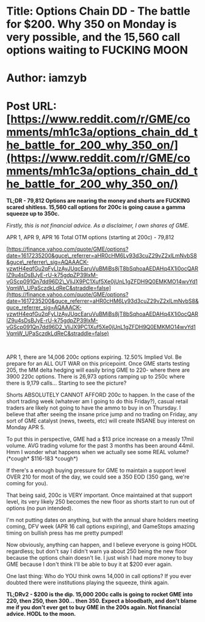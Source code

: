 # Title: Options Chain DD - The battle for $200. Why 350 on Monday is very possible, and the 15,560 call options waiting to FUCKING MOON
# Author: iamzyb
# Post URL: [https://www.reddit.com/r/GME/comments/mh1c3a/options_chain_dd_the_battle_for_200_why_350_on/](https://www.reddit.com/r/GME/comments/mh1c3a/options_chain_dd_the_battle_for_200_why_350_on/)


**TL;DR - 79,812 Options are nearing the money and shorts are FUCKING scared shitless.  15,560 call options for 200c is going cause a gamma squeeze up to 350c.**

*Firstly, this is not financial advice. As a disclaimer, I own shares of GME.*

APR 1, APR 9, APR 16 Total OTM options (starting at 200c) - 79,812

[https://finance.yahoo.com/quote/GME/options?date=1617235200&guce\_referrer=aHR0cHM6Ly93d3cuZ29vZ2xlLmNvbS8&guce\_referrer\_sig=AQAAACK-yzwtH4eqfGu2qFyLIzAyJUqcEaruVuBMiBs8jT8bSqhoaAEDAHq4X1i0ocQARIZ9u4sDsBJyE-rU-k75gdpZP39lxM-vGScp091Qn7dd96D2\_VliJX9PC1Xuf5Xe0jUnL1gZFDH9Q0EMKMO14wvYd1VqmW\_UPaSczdkLdReC&straddle=false](https://finance.yahoo.com/quote/GME/options?date=1617235200&guce_referrer=aHR0cHM6Ly93d3cuZ29vZ2xlLmNvbS8&guce_referrer_sig=AQAAACK-yzwtH4eqfGu2qFyLIzAyJUqcEaruVuBMiBs8jT8bSqhoaAEDAHq4X1i0ocQARIZ9u4sDsBJyE-rU-k75gdpZP39lxM-vGScp091Qn7dd96D2_VliJX9PC1Xuf5Xe0jUnL1gZFDH9Q0EMKMO14wvYd1VqmW_UPaSczdkLdReC&straddle=false)

&#x200B;

APR 1, there are 14,006 200c options expiring. 12.50% Implied Vol. Be prepare for an ALL OUT WAR on this pricepoint. Once GME starts testing 205, the MM delta hedging will easily bring GME to 220- where there are 3900 220c options. There is 26,973 options ramping up to 250c where there is 9,179 calls... Starting to see the picture?

Shorts ABSOLUTELY CANNOT AFFORD 200c to happen. In the case of the short trading week (whatever am I going to do this Friday?), casual retail traders are likely not going to have the ammo to buy in on Thursday. I believe that after seeing the insane price jump and no trading on Friday, any sort of GME catalyst (news, tweets, etc) will create INSANE buy interest on Monday APR 5.

To put this in perspective, GME had a $13 price increase on a measly 17mil volume. AVG trading volume for the past 3 months has been around 44mil. Hmm I wonder what happens when we actually see some REAL volume? (\*cough\* $116-183 \*cough\*)

If there's a enough buying pressure for GME to maintain a support level OVER 210 for most of the day, we could see a 350 EOD (350 gang, we're coming for you).

That being said, 200c is VERY important. Once maintained at that support level, its very likely 250 becomes the new floor as shorts start to run out of options (no pun intended).

I'm not putting dates on anything, but with the annual share holders meeting coming, DFV week (APR 16 call options expiring), and GameStops amazing timing on bullish press has me pretty pumped!

Now obviously, anything can happen, and I believe everyone is going HODL regardless; but don't say I didn't warn ya about 250 being the new floor because the options chain doesn't lie. I just wish I had more money to buy GME because I don't think I'll be able to buy it at $200 ever again.

One last thing: Who do YOU think owns 14,000 in call options? If you ever doubted there were institutions playing the squeeze, think again.

**TL;DRv2 - $200 is the dip. 15,000 200c calls is going to rocket GME into 220, then 250, then 300... then 350. Expect a bloodbath, and don't blame me if you don't ever get to buy GME in the 200s again. Not financial advice. HODL to the moon.**